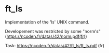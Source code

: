 # ft_ls
Implementation of the 'ls' UNIX command.

Developement was restricted by some "norm's" (https://ncoden.fr/datas/42/norm.pdf(fr))

Task: https://ncoden.fr/datas/42/ft_ls/ft_ls.pdf (fr)
